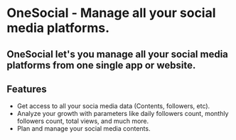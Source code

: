 # OneSocial - Manage all your social media platforms.

## OneSocial let's you manage all your social media platforms from one single app or website.

## Features

- Get access to all your socia media data (Contents, followers, etc).
- Analyze your growth with parameters like daily followers count, monthly followers count, total views, and much more.
- Plan and manage your social media contents.
